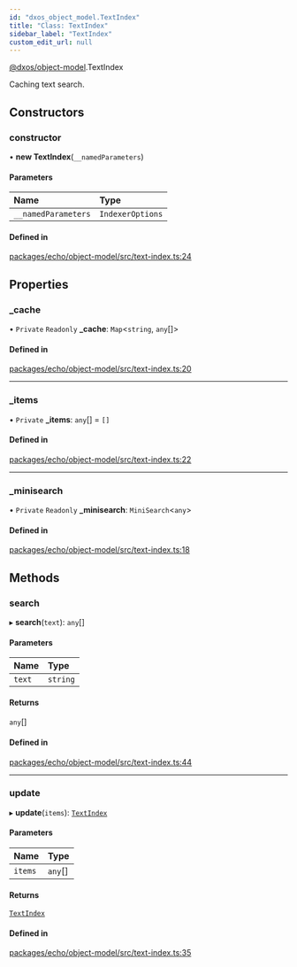 ```yaml
---
id: "dxos_object_model.TextIndex"
title: "Class: TextIndex"
sidebar_label: "TextIndex"
custom_edit_url: null
---
```


[@dxos/object-model](../modules/dxos_object_model.md).TextIndex

Caching text search.

## Constructors

### constructor

• **new TextIndex**(`__namedParameters`)

#### Parameters

| Name | Type |
| :------ | :------ |
| `__namedParameters` | `IndexerOptions` |

#### Defined in

[packages/echo/object-model/src/text-index.ts:24](https://github.com/dxos/protocols/blob/c793f0fed/packages/echo/object-model/src/text-index.ts#L24)

## Properties

### \_cache

• `Private` `Readonly` **\_cache**: `Map`<`string`, `any`[]\>

#### Defined in

[packages/echo/object-model/src/text-index.ts:20](https://github.com/dxos/protocols/blob/c793f0fed/packages/echo/object-model/src/text-index.ts#L20)

___

### \_items

• `Private` **\_items**: `any`[] = `[]`

#### Defined in

[packages/echo/object-model/src/text-index.ts:22](https://github.com/dxos/protocols/blob/c793f0fed/packages/echo/object-model/src/text-index.ts#L22)

___

### \_minisearch

• `Private` `Readonly` **\_minisearch**: `MiniSearch`<`any`\>

#### Defined in

[packages/echo/object-model/src/text-index.ts:18](https://github.com/dxos/protocols/blob/c793f0fed/packages/echo/object-model/src/text-index.ts#L18)

## Methods

### search

▸ **search**(`text`): `any`[]

#### Parameters

| Name | Type |
| :------ | :------ |
| `text` | `string` |

#### Returns

`any`[]

#### Defined in

[packages/echo/object-model/src/text-index.ts:44](https://github.com/dxos/protocols/blob/c793f0fed/packages/echo/object-model/src/text-index.ts#L44)

___

### update

▸ **update**(`items`): [`TextIndex`](dxos_object_model.TextIndex.md)

#### Parameters

| Name | Type |
| :------ | :------ |
| `items` | `any`[] |

#### Returns

[`TextIndex`](dxos_object_model.TextIndex.md)

#### Defined in

[packages/echo/object-model/src/text-index.ts:35](https://github.com/dxos/protocols/blob/c793f0fed/packages/echo/object-model/src/text-index.ts#L35)
